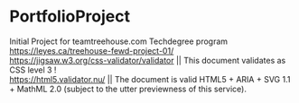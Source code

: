 # PortfolioProject
Initial Project for teamtreehouse.com Techdegree program<br>
https://leyes.ca/treehouse-fewd-project-01/<br>
https://jigsaw.w3.org/css-validator/validator || This document validates as CSS level 3 ! <br>
https://html5.validator.nu/ || The document is valid HTML5 + ARIA + SVG 1.1 + MathML 2.0 (subject to the utter previewness of this service).
